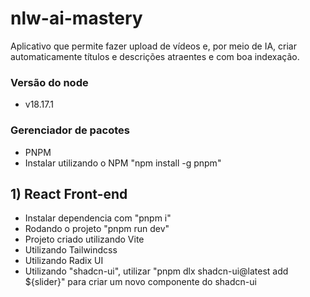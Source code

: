 # nlw-ai-mastery
Aplicativo que permite fazer upload de vídeos e, por meio de IA, criar automaticamente títulos e descrições atraentes e com boa indexação.

### Versão do node
- v18.17.1

### Gerenciador de pacotes
- PNPM
- Instalar utilizando o NPM "npm install -g pnpm"

## 1) React Front-end
- Instalar dependencia com "pnpm i"
- Rodando o projeto "pnpm run dev"
- Projeto criado utilizando Vite
- Utilizando Tailwindcss
- Utilizando Radix UI
- Utilizando "shadcn-ui", utilizar "pnpm dlx shadcn-ui@latest add ${slider}" para criar um novo componente do shadcn-ui


